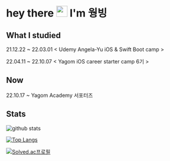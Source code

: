 

# hey there <img src="https://media.giphy.com/media/hvRJCLFzcasrR4ia7z/giphy.gif" width="30"> I'm 웡빙

## What I studied
21.12.22 ~ 22.03.01 < Udemy Angela-Yu iOS & Swift Boot camp >

22.04.11 ~ 22.10.07 < Yagom iOS career starter camp 6기 > 

## Now
22.10.17 ~ Yagom Academy 서포터즈

## Stats
![github stats](https://github-readme-stats.vercel.app/api?username=wongbingg&show_icons=true&theme=swift)




[![Top Langs](https://github-readme-stats.vercel.app/api/top-langs/?username=wongbingg&exclude_repo=Window&layout=compact)](https://github.com/wongbingg/github-readme-stats)



[![Solved.ac프로필](http://mazassumnida.wtf/api/v2/generate_badge?boj=lwb112)](https://solved.ac/lwb112)


